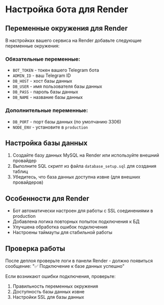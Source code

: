 # Настройка бота для Render

## Переменные окружения для Render

В настройках вашего сервиса на Render добавьте следующие переменные окружения:

### Обязательные переменные:

- `BOT_TOKEN` - токен вашего Telegram бота
- `ADMIN_ID` - ваш Telegram ID
- `DB_HOST` - хост базы данных
- `DB_USER` - имя пользователя базы данных
- `DB_PASS` - пароль базы данных
- `DB_NAME` - название базы данных

### Дополнительные переменные:

- `DB_PORT` - порт базы данных (по умолчанию 3306)
- `NODE_ENV` - установите в `production`

## Настройка базы данных

1. Создайте базу данных MySQL на Render или используйте внешний провайдер
2. Выполните SQL скрипт из файла `database_setup.sql` для создания таблиц
3. Убедитесь, что база данных доступна извне (для внешних провайдеров)

## Особенности для Render

- Бот автоматически настроен для работы с SSL соединениями в production
- Добавлена логика повторных попыток подключения к БД
- Улучшена обработка ошибок подключения
- Настроены таймауты для стабильной работы

## Проверка работы

После деплоя проверьте логи в панели Render - должно появиться сообщение:
"✅ Подключение к базе данных успешно"

Если возникают ошибки подключения, проверьте:

1. Правильность переменных окружения
2. Доступность базы данных извне
3. Настройки SSL для базы данных
